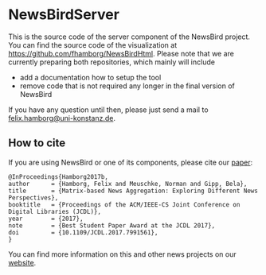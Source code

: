 # NewsBirdServer

This is the source code of the server component of the NewsBird project. You can find the source code of the visualization at https://github.com/fhamborg/NewsBirdHtml.
Please note that we are currently preparing both repositories, which mainly will include
* add a documentation how to setup the tool
* remove code that is not required any longer in the final version of NewsBird

If you have any question until then, please just send a mail to felix.hamborg@uni-konstanz.de.


## How to cite
If you are using NewsBird or one of its components, please cite our [paper](https://www.gipp.com/wp-content/papercite-data/pdf/hamborg2017b.pdf):
```
@InProceedings{Hamborg2017b,
author      = {Hamborg, Felix and Meuschke, Norman and Gipp, Bela},
title       = {Matrix-based News Aggregation: Exploring Different News Perspectives},
booktitle   = {Proceedings of the ACM/IEEE-CS Joint Conference on Digital Libraries (JCDL)},
year        = {2017},
note        = {Best Student Paper Award at the JCDL 2017},
doi         = {10.1109/JCDL.2017.7991561},
}
```
You can find more information on this and other news projects on our [website](https://felix.hamborg.eu/).
